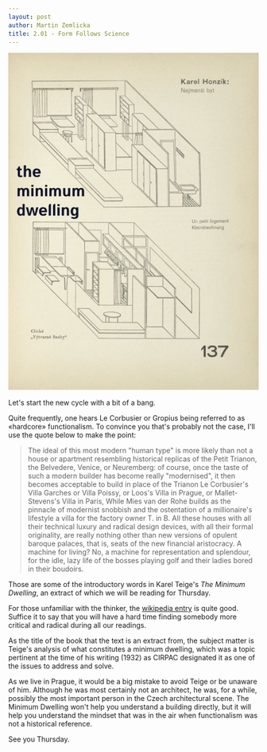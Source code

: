 ```yaml
---
layout: post
author: Martin Zemlicka
title: 2.01 - Form Follows Science
---
```


![](/img/13.03.10.minimum.dwelling.jpg)

Let's start the new cycle with a bit of a bang.

Quite frequently, one hears Le Corbusier or Gropius being referred to as
«hardcore» functionalism. To convince you that's probably not the case, I'll
use the quote below to make the point:

> The ideal of this most modern "human type" is more likely than not a house or
> apartment resembling historical replicas of the Petit Trianon, the
> Belvedere, Venice, or Neuremberg: of course, once the taste of such a modern
> builder has become really "modernised", it then becomes acceptable to build
> in place of the Trianon Le Corbusier's Villa Garches or Villa Poissy, or
> Loos's Villa in Prague, or Mallet-Stevens's Villa in Paris, While Mies van
> der Rohe builds as the pinnacle of modernist snobbish and the ostentation of
> a millionaire's lifestyle a villa for the factory owner T. in B. All these
> houses with all their technical luxury and radical design devices, with all
> their formal originality, are really nothing other than new versions of
> opulent baroque palaces, that is, seats of the new financial aristocracy. A
> machine for living? No, a machine for representation and splendour, for the
> idle, lazy life of the bosses playing golf and their ladies bored in their
> boudoirs.

Those are some of the introductory words in Karel Teige's _The Minimum
Dwelling_, an extract of which we will be reading for Thursday.

For those unfamiliar with the thinker, the [wikipedia
entry](http://en.wikipedia.org/wiki/Karel_Teige) is quite good. Suffice it to
say that you will have a hard time finding somebody more critical and radical
during all our readings.

As the title of the book that the text is an extract from, the subject matter
is Teige's analysis of what constitutes a minimum dwelling, which was a topic
pertinent at the time of his writing (1932) as CIRPAC designated it as one of
the issues to address and solve.

As we live in Prague, it would be a big mistake to avoid Teige or be unaware of
him. Although he was most certainly not an architect, he was, for a while,
possibly the most important person in the Czech architectural scene. The
Minimum Dwelling won't help you understand a building directly, but it will
help you understand the mindset that was in the air when functionalism was not
a historical reference.

See you Thursday.
